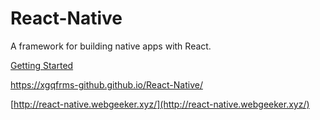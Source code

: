 # React-Native
A framework for building native apps with React.


[Getting Started ](https://facebook.github.io/react-native/releases/next/docs/getting-started.html)


[https://xgqfrms-github.github.io/React-Native/ ](https://xgqfrms-github.github.io/React-Native/ )

[http://react-native.webgeeker.xyz/](http://react-native.webgeeker.xyz/)
